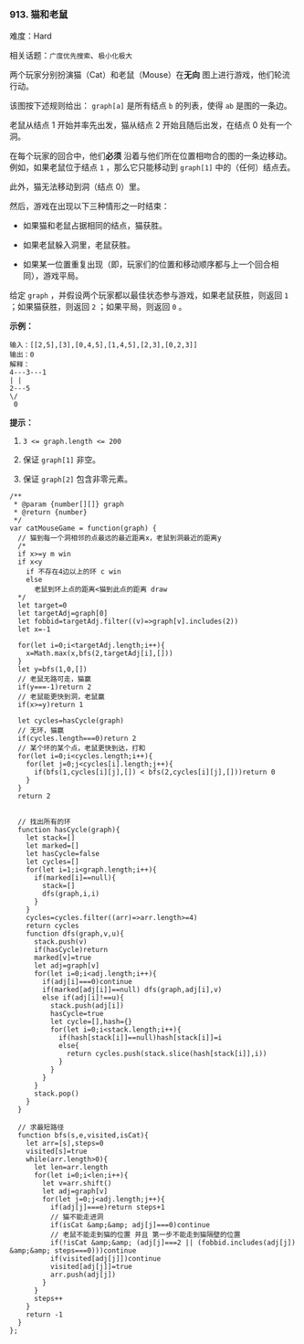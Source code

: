 ### 913. 猫和老鼠

难度：Hard

相关话题：`广度优先搜索`、`极小化极大`

两个玩家分别扮演猫（Cat）和老鼠（Mouse）在**无向** 图上进行游戏，他们轮流行动。



该图按下述规则给出： `graph[a]` 是所有结点  `b`  的列表，使得  `ab`  是图的一条边。



老鼠从结点 1 开始并率先出发，猫从结点 2 开始且随后出发，在结点 0 处有一个洞。



在每个玩家的回合中，他们**必须** 沿着与他们所在位置相吻合的图的一条边移动。例如，如果老鼠位于结点  `1` ，那么它只能移动到 `graph[1]` 中的（任何）结点去。



此外，猫无法移动到洞（结点 0）里。



然后，游戏在出现以下三种情形之一时结束：




* 如果猫和老鼠占据相同的结点，猫获胜。

* 如果老鼠躲入洞里，老鼠获胜。

* 如果某一位置重复出现（即，玩家们的位置和移动顺序都与上一个回合相同），游戏平局。





给定 `graph` ，并假设两个玩家都以最佳状态参与游戏，如果老鼠获胜，则返回 `1` ；如果猫获胜，则返回  `2` ；如果平局，则返回  `0` 。












**示例：** 



```
输入：[[2,5],[3],[0,4,5],[1,4,5],[2,3],[0,2,3]]
输出：0
解释：
4---3---1
| |
2---5
\/
 0
```






**提示：** 




1.  `3 <= graph.length <= 200` 

2. 保证  `graph[1]` 非空。

3. 保证 `graph[2]` 包含非零元素。




```
/**
 * @param {number[][]} graph
 * @return {number}
 */
var catMouseGame = function(graph) {
  // 猫到每一个洞相邻的点最远的最近距离x，老鼠到洞最近的距离y
  /*
  if x>=y m win
  if x<y 
    if 不存在4边以上的环 c win
    else
      老鼠到环上点的距离<猫到此点的距离 draw
  */
  let target=0
  let targetAdj=graph[0]
  let fobbid=targetAdj.filter((v)=>graph[v].includes(2))
  let x=-1
  
  for(let i=0;i<targetAdj.length;i++){
    x=Math.max(x,bfs(2,targetAdj[i],[]))
  }
  let y=bfs(1,0,[])
  // 老鼠无路可走，猫赢
  if(y===-1)return 2
  // 老鼠能更快到洞，老鼠赢
  if(x>=y)return 1

  let cycles=hasCycle(graph)
  // 无环，猫赢
  if(cycles.length===0)return 2
  // 某个环的某个点，老鼠更快到达，打和
  for(let i=0;i<cycles.length;i++){
    for(let j=0;j<cycles[i].length;j++){
      if(bfs(1,cycles[i][j],[]) < bfs(2,cycles[i][j],[]))return 0
    }
  }
  return 2
  
  
  // 找出所有的环
  function hasCycle(graph){
    let stack=[]
    let marked=[]
    let hasCycle=false
    let cycles=[]
    for(let i=1;i<graph.length;i++){
      if(marked[i]==null){
        stack=[]
        dfs(graph,i,i)
      }
    }
    cycles=cycles.filter((arr)=>arr.length>=4)
    return cycles
    function dfs(graph,v,u){
      stack.push(v)
      if(hasCycle)return
      marked[v]=true
      let adj=graph[v]
      for(let i=0;i<adj.length;i++){
        if(adj[i]===0)continue
        if(marked[adj[i]]==null) dfs(graph,adj[i],v)
        else if(adj[i]!==u){
          stack.push(adj[i])
          hasCycle=true
          let cycle=[],hash={}
          for(let i=0;i<stack.length;i++){
            if(hash[stack[i]]==null)hash[stack[i]]=i
            else{
              return cycles.push(stack.slice(hash[stack[i]],i))
            }
          }
        }
      }
      stack.pop()
    }
  }

  // 求最短路径
  function bfs(s,e,visited,isCat){
    let arr=[s],steps=0
    visited[s]=true
    while(arr.length>0){
      let len=arr.length
      for(let i=0;i<len;i++){
        let v=arr.shift()
        let adj=graph[v]
        for(let j=0;j<adj.length;j++){
          if(adj[j]===e)return steps+1
          // 猫不能走进洞
          if(isCat &amp;&amp; adj[j]===0)continue
          // 老鼠不能走到猫的位置 并且 第一步不能走到猫隔壁的位置
          if(!isCat &amp;&amp; (adj[j]===2 || (fobbid.includes(adj[j]) &amp;&amp; steps===0)))continue
          if(visited[adj[j]])continue
          visited[adj[j]]=true
          arr.push(adj[j])
        }
      }
      steps++
    }
    return -1
  }
};
```

